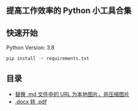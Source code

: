 ## 提高工作效率的 Python 小工具合集

## 快速开始

Python Version: 3.8

```bash
pip install -r requirements.txt
```

## 目录

- [替换 .md 文件中的 URL 为本地图片，并压缩图片](/url_file.py)
- [.docx 转 .pdf](/docx_pdf.py)
